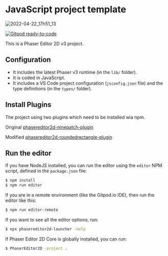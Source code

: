 

# JavaScript project template

![2022-04-22_17h51_13](https://user-images.githubusercontent.com/15173933/164750146-d072e80b-dacf-4b32-98b6-3cbf7b0a03f1.png)

[![Gitpod ready-to-code](https://img.shields.io/badge/Gitpod-ready--to--code-908a85?logo=gitpod)](https://gitpod.io/#https://github.com/PhaserEditor2D/starter-template-basic-javascript)

This is a Phaser Editor 2D v3 project.

## Configuration

* It includes the latest Phaser v3 runtime (in the `lib/` folder).
* It is coded in JavaScript.
* It includes a VS Code project configuration (`jsconfig.json` file) and the type definitions (in the `types/` folder).

## Install Plugins

The project using two plugins which need to be installed wia npm.

Original [phasereditor2d-ninepatch-plugin](https://github.com/PhaserEditor2D/phasereditor2d-ninepatch-plugin)

Modified [phasereditor2d-roundedrectangle-plugin](https://github.com/MerlinEl/phasereditor2d-roundedRectangle-plugin)

## Run the editor

If you have NodeJS installed, you can run the editor using the `editor` NPM script, defined in the `package.json` file:

```bash
$ npm install
$ npm run editor
```

If you are in a remote environment (like the Gitpod.io IDE), then run the editor like this:

```bash
$ npm run editor-remote
```

If you want to see all the editor options, run:

```bash
$ npx phasereditor2d-launcher -help
```

If Phaser Editor 2D Core is globally installed, you can run:

```bash
$ PhaserEditor2D -project .
```
